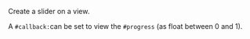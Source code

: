 Create a slider on a view.

A `#callback:`can be set to view the `#progress` (as float between 0 and 1).